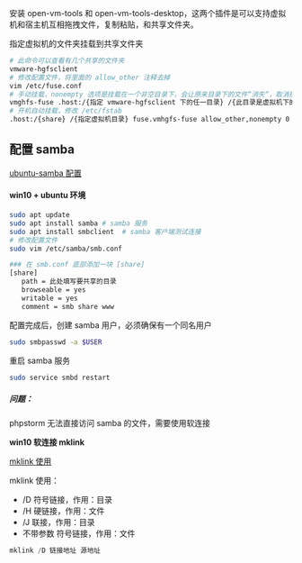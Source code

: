 安装 open-vm-tools 和 open-vm-tools-desktop，这两个插件是可以支持虚拟机和宿主机互相拖拽文件，复制粘贴，和共享文件夹。

指定虚拟机的文件夹挂载到共享文件夹

```bash
# 此命令可以查看有几个共享的文件夹
vmware-hgfsclient
# 修改配置文件，将里面的 allow_other 注释去掉
vim /etc/fuse.conf 
# 手动挂载，nonempty 选项是挂载在一个非空目录下，会让原来目录下的文件“消失“，取消挂载的时候，原目录下的文件会出现
vmghfs-fuse .host:/{指定 vmware-hgfsclient 下的任一目录} /{此目录是虚拟机下的任一目录} -o allow_other -o nonempty
# 开机自动挂载，修改 /etc/fstab
.host:/{share} /{指定虚拟机目录} fuse.vmhgfs-fuse allow_other,nonempty 0 0
```



## 配置 samba

[ubuntu-samba 配置](  https://pomelojiang.github.io/linux_deploy_samba.html )

#### win10 + ubuntu 环境

```bash
sudo apt update
sudo apt install samba # samba 服务
sudo apt install smbclient  # samba 客户端测试连接
# 修改配置文件
sudo vim /etc/samba/smb.conf

### 在 smb.conf 底部添加一块 [share]
[share]
   path = 此处填写要共享的目录
   browseable = yes
   writable = yes
   comment = smb share www
```

配置完成后，创建 samba 用户，必须确保有一个同名用户

```bash
sudo smbpasswd -a $USER
```

重启 samba 服务

```bash
sudo service smbd restart
```

##### 问题：

phpstorm 无法直接访问 samba 的文件，需要使用软连接

**win10 软连接 mklink**

[mklink 使用]( https://liam.page/2018/12/10/mklink-in-Windows/ )

mklink 使用：

- /D 符号链接，作用：目录
- /H 硬链接，作用：文件
- /J   联接，作用：目录
- 不带参数  符号链接，作用：文件

```powershell
mklink /D 链接地址 源地址
```

